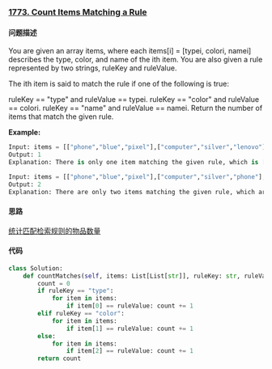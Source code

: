 ### [1773. Count Items Matching a Rule](https://leetcode-cn.com/problems/count-items-matching-a-rule/)

#### 问题描述
You are given an array items, where each items[i] = [typei, colori, namei] describes the type, color, and name of the ith item. You are also given a rule represented by two strings, ruleKey and ruleValue.

The ith item is said to match the rule if one of the following is true:

ruleKey == "type" and ruleValue == typei.
ruleKey == "color" and ruleValue == colori.
ruleKey == "name" and ruleValue == namei.
Return the number of items that match the given rule.

**Example:**
```python
Input: items = [["phone","blue","pixel"],["computer","silver","lenovo"],["phone","gold","iphone"]], ruleKey = "color", ruleValue = "silver"
Output: 1
Explanation: There is only one item matching the given rule, which is ["computer","silver","lenovo"].
```
```python
Input: items = [["phone","blue","pixel"],["computer","silver","phone"],["phone","gold","iphone"]], ruleKey = "type", ruleValue = "phone"
Output: 2
Explanation: There are only two items matching the given rule, which are ["phone","blue","pixel"] and ["phone","gold","iphone"]. Note that the item ["computer","silver","phone"] does not match.
```

#### 思路
[统计匹配检索规则的物品数量](https://leetcode-cn.com/problems/count-items-matching-a-rule/solution/yi-kan-jiu-dong-tong-ji-pi-pei-jian-suo-hvwev/)

#### 代码

```python
class Solution:
    def countMatches(self, items: List[List[str]], ruleKey: str, ruleValue: str) -> int:
        count = 0
        if ruleKey == "type":
            for item in items:
                if item[0] == ruleValue: count += 1
        elif ruleKey == "color":
            for item in items:
                if item[1] == ruleValue: count += 1
        else:
            for item in items:
                if item[2] == ruleValue: count += 1
        return count
```